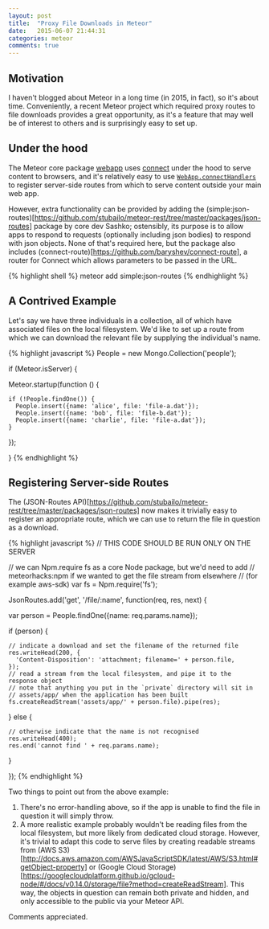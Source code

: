 ```yaml
---
layout: post
title:  "Proxy File Downloads in Meteor"
date:   2015-06-07 21:44:31
categories: meteor
comments: true
---
```


## Motivation

I haven't blogged about Meteor in a long time (in 2015, in fact), so it's about time.
Conveniently, a recent Meteor project which required proxy routes to file downloads provides a great opportunity, as it's a feature that may well be of interest to others and is surprisingly easy to set up.

## Under the hood

The Meteor core package [webapp](https://github.com/meteor/meteor/tree/devel/packages/webapp) uses [connect](https://www.npmjs.com/package/connect) under the hood to serve content to browsers, and it's relatively easy to use [`WebApp.connectHandlers`](https://docs.meteor.com/#/full/webapp) to register server-side routes from which to serve content outside your main web app.

However, extra functionality can be provided by adding the (simple:json-routes)[https://github.com/stubailo/meteor-rest/tree/master/packages/json-routes] package by core dev Sashko; ostensibly, its purpose is to allow apps to respond to requests (optionally including json bodies) to respond with json objects.  None of that's required here, but the package also includes (connect-route)[https://github.com/baryshev/connect-route], a router for Connect which allows parameters to be passed in the URL.

{% highlight shell %}
meteor add simple:json-routes
{% endhighlight %}

## A Contrived Example

Let's say we have three individuals in a collection, all of which have associated files on the local filesystem.  We'd like to set up a route from which we can download the relevant file by supplying the individual's name.

{% highlight javascript %}
People = new Mongo.Collection('people');

if (Meteor.isServer) {

  Meteor.startup(function () {

    if (!People.findOne()) {
      People.insert({name: 'alice', file: 'file-a.dat'});
      People.insert({name: 'bob', file: 'file-b.dat'});
      People.insert({name: 'charlie', file: 'file-a.dat'});
    }

  });

}
{% endhighlight %}

## Registering Server-side Routes

The (JSON-Routes API)[https://github.com/stubailo/meteor-rest/tree/master/packages/json-routes] now makes it trivially easy to register an appropriate route, which we can use to return the file in question as a download.

{% highlight javascript %}
// THIS CODE SHOULD BE RUN ONLY ON THE SERVER

// we can Npm.require fs as a core Node package, but we'd need to add
// meteorhacks:npm if we wanted to get the file stream from elsewhere
// (for example aws-sdk)
var fs = Npm.require('fs');

JsonRoutes.add('get', '/file/:name', function(req, res, next) {

  var person = People.findOne({name: req.params.name});

  if (person) {

    // indicate a download and set the filename of the returned file
    res.writeHead(200, {
      'Content-Disposition': 'attachment; filename=' + person.file,
    });
    // read a stream from the local filesystem, and pipe it to the response object
    // note that anything you put in the `private` directory will sit in
    // assets/app/ when the application has been built
    fs.createReadStream('assets/app/' + person.file).pipe(res);

  } else {

    // otherwise indicate that the name is not recognised
    res.writeHead(400);
    res.end('cannot find ' + req.params.name);

  }

});
{% endhighlight %}

Two things to point out from the above example:

1. There's no error-handling above, so if the app is unable to find the file in question it will simply throw.
2. A more realistic example probably wouldn't be reading files from the local filesystem, but more likely from dedicated cloud storage.  However, it's trivial to adapt this code to serve files by creating readable streams from (AWS S3)[http://docs.aws.amazon.com/AWSJavaScriptSDK/latest/AWS/S3.html#getObject-property] or (Google Cloud Storage)[https://googlecloudplatform.github.io/gcloud-node/#/docs/v0.14.0/storage/file?method=createReadStream].  This way, the objects in question can remain both private and hidden, and only accessible to the public via your Meteor API.

Comments appreciated.
